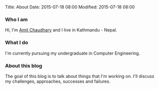 Title: About
Date: 2015-07-18 08:00
Modified: 2015-07-18 08:00

### Who I am

Hi, I'm [Amit Chaudhary](http://studenton.com) and I live in Kathmandu - Nepal.

### What I do

I'm currently pursuing my undergraduate in Computer Engineering.

### About this blog

The goal of this blog is to talk about things that I'm working on. I'll discuss my challenges, approaches, successes and failures.
